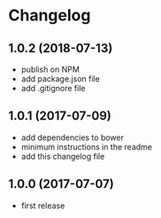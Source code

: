 Changelog
=========

1.0.2 (2018-07-13)
------------------

- publish on NPM
- add package.json file
- add .gitignore file

1.0.1 (2017-07-09)
------------------

- add dependencies to bower
- minimum instructions in the readme
- add this changelog file

1.0.0 (2017-07-07)
------------------

- first release
